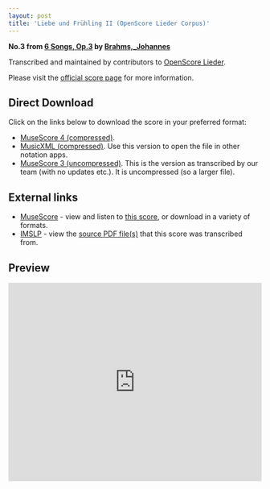 ```yaml
---
layout: post
title: 'Liebe und Frühling II (OpenScore Lieder Corpus)'
---
```


__No.3 from [6 Songs, Op.3](https://fourscoreandmore.org/OpenScore/Brahms%2C_Johannes/6_Songs%2C_Op.3/) by [Brahms,_Johannes](https://fourscoreandmore.org/OpenScore/Brahms%2C_Johannes)__

Transcribed and maintained by contributors to [OpenScore Lieder].

Please visit the [official score page] for more information.

[official score page]: https://musescore.com/openscore-lieder-corpus/scores/5004701
[OpenScore Lieder]: https://musescore.com/openscore-lieder-corpus

## Direct Download

Click on the links below to download the score in your preferred format:
- [MuseScore 4 (compressed)](https://fourscoreandmore.org/OpenScore/Brahms%2C_Johannes/6_Songs%2C_Op.3/3_Liebe_und_Fr%C3%BChling_II.mscz).
- [MusicXML (compressed)](https://fourscoreandmore.org/OpenScore/Brahms%2C_Johannes/6_Songs%2C_Op.3/3_Liebe_und_Fr%C3%BChling_II.mxl). Use this version to open the file in other notation apps.
- [MuseScore 3 (uncompressed)](https://raw.githubusercontent.com/OpenScore/Lieder/refs/heads/main/scores/Brahms%2C_Johannes/6_Songs%2C_Op.3/3_Liebe_und_Fr%C3%BChling_II/lc5004701.mscx). This is the version as transcribed by our team (with no updates etc.). It is uncompressed (so a larger file).

## External links

- [MuseScore] - view and listen to [this score][MuseScore], or download in a variety of formats.
- [IMSLP] - view the [source PDF file(s)][IMSLP] that this score was transcribed from.

[MuseScore]: https://musescore.com/score/5004701
[IMSLP]: https://imslp.org/wiki/Special:ReverseLookup/97681

## Preview

<iframe width="100%" height="394" src="https://musescore.com/openscore-lieder-corpus/scores/5004701/embed" frameborder="0" allowfullscreen allow="autoplay; fullscreen"></iframe>
